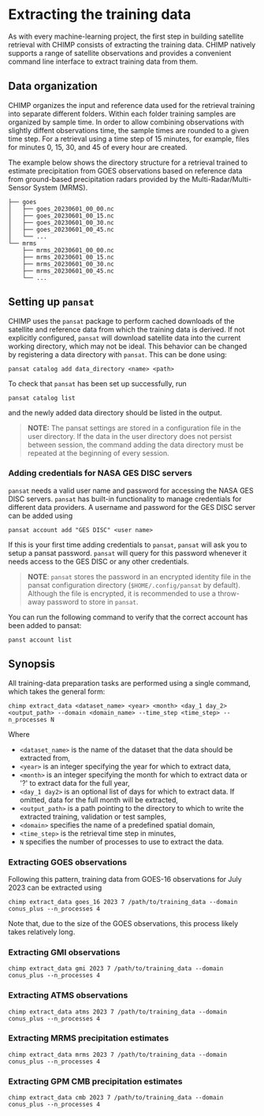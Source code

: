 # Extracting the training data

As with every machine-learning project, the first step in building satellite
retrieval with CHIMP consists of extracting the training data. CHIMP natively
supports a range of satellite observations and provides a convenient command
line interface to extract training data from them.

## Data organization

CHIMP organizes the input and reference data used for the retrieval training into separate different folders. Within each folder training samples are organized by sample time. In order to allow combining observations with slightly diffent observations time, the sample times are rounded to a given time step. For a retrieval using a time step of 15 minutes, for example, files for minutes 0, 15, 30, and 45 of every hour are created.

The example below shows the directory structure for a retrieval trained to
estimate precipitation from GOES observations based on reference data from
ground-based precipitation radars provided by the Multi-Radar/Multi-Sensor
System (MRMS).

```
├── goes
│   ├── goes_20230601_00_00.nc
│   ├── goes_20230601_00_15.nc
│   ├── goes_20230601_00_30.nc
│   ├── goes_20230601_00_45.nc
│   └── ...
└── mrms
    ├── mrms_20230601_00_00.nc
    ├── mrms_20230601_00_15.nc
    ├── mrms_20230601_00_30.nc
    ├── mrms_20230601_00_45.nc
    └── ...

```

## Setting up ``pansat``

CHIMP uses the ``pansat`` package to perform cached downloads of the satellite and reference data from which the training data is derived. If not explicitly configured, ``pansat`` will download satellite data into the current working directory, which may not be ideal. This behavior can be changed by registering a data directory with ``pansat``. This can be done using:

```
pansat catalog add data_directory <name> <path>
```

To check that ``pansat`` has been set up successfully, run
```
pansat catalog list
```
and the newly added data directory should be listed in the output.

> **NOTE:** The pansat settings are stored in a configuration file in the user directory. If the data in the user directory does not persist between session, the command adding the data directory must be repeated at the beginning of every session.

### Adding credentials for NASA GES DISC servers


``pansat`` needs a valid user name and password for accessing the NASA GES DISC servers.
``pansat`` has built-in functionality to manage credentials for different data providers.
A username and password for the GES DISC server can be added using

```shell
pansat account add "GES DISC" <user name>

```
If this is your first time adding credentials to ``pansat``, ``pansat`` will ask you to setup a pansat password. ``pansat`` will query for this password whenever it needs access to the GES DISC or any other credentials. 

> **NOTE**: ``pansat`` stores the password in an encrypted identity file in the pansat configuration directory (``$HOME/.config/pansat`` by default). Although the file is encrypted, it is recommended to use a throw-away password to store in ``pansat``.

You can run the following command to verify that the correct account has been added to pansat:

```
panst account list
```

## Synopsis

All training-data preparation tasks are performed using a single command, which takes the general form:

```
chimp extract_data <dataset_name> <year> <month> <day_1 day_2> <output_path> --domain <domain_name> --time_step <time_step> --n_processes N
```

Where
- ``<dataset_name>`` is the name of the dataset that the data should be extracted from,
- ``<year>`` is an integer specifying the year for which to extract data,
- ``<month>`` is an integer specifying the month for which to extract data or '?' to extract data for the full year,
- ``<day_1 day2>`` is an optional list of days for which to extract data. If omitted, data for the full month will be extracted,
- ``<output_path>`` is a path pointing to the directory to which to write the extracted training, validation or test samples,
- ``<domain>`` specifies the name of a predefined spatial domain,
- ``<time_step>`` is the retrieval time step in minutes,
- ``N`` specifies the number of processes to use to extract the data.


### Extracting GOES observations

Following this pattern, training data from GOES-16 observations for July 2023 can be extracted using

```
chimp extract_data goes_16 2023 7 /path/to/training_data --domain conus_plus --n_processes 4
```

Note that, due to the size of the GOES observations, this process likely takes relatively long.


### Extracting GMI observations

```
chimp extract_data gmi 2023 7 /path/to/training_data --domain conus_plus --n_processes 4
```

### Extracting ATMS observations

```
chimp extract_data atms 2023 7 /path/to/training_data --domain conus_plus --n_processes 4
```

### Extracting MRMS precipitation estimates

```
chimp extract_data mrms 2023 7 /path/to/training_data --domain conus_plus --n_processes 4
```

### Extracting GPM CMB precipitation estimates

```
chimp extract_data cmb 2023 7 /path/to/training_data --domain conus_plus --n_processes 4
```
